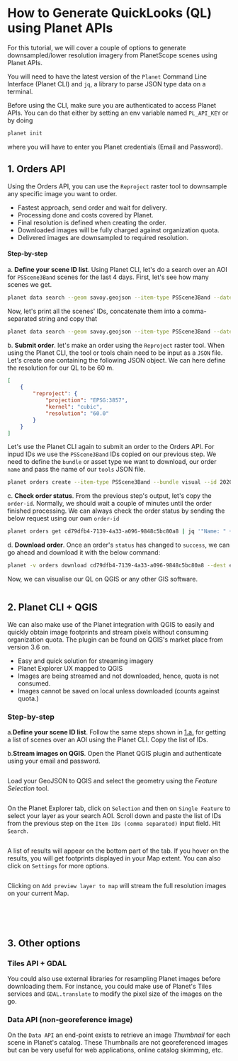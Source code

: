 # How to Generate QuickLooks (QL) using Planet APIs
For this tutorial, we will cover a couple of options to generate downsampled/lower resolution imagery from PlanetScope scenes using Planet APIs.

You will need to have the latest version of the `Planet` Command Line Interface (Planet CLI) and `jq`, a library to parse JSON type data on a terminal.

Before using the CLI, make sure you are authenticated to access Planet APIs. You can do that either by setting an env variable named `PL_API_KEY` or by doing
```bash
planet init
```
where you will have to enter you Planet credentials (Email and Password).

## 1. Orders API
Using the Orders API, you can use the `Reproject` raster tool to downsample any specific image you want to order. 

- Fastest approach, send order and wait for delivery.
- Processing done and costs covered by Planet.
- Final resolution is defined when creating the order.
- Downloaded images will be fully charged against organization quota.
- Delivered images are downsampled to required resolution.

#### Step-by-step

a. <a name="scenelist"></a>**Define your scene ID list**. Using Planet CLI, let's do a search over an AOI for `PSScene3Band` scenes for the last 4 days. First, let's see how many scenes we get.
```bash
planet data search --geom savoy.geojson --item-type PSScene3Band --date acquired gte 2020-04-12 | jq '.features | length'
```

Now, let's print all the scenes' IDs, concatenate them into a comma-separated string and copy that

```bash
planet data search --geom savoy.geojson --item-type PSScene3Band --date acquired gte 2020-04-12 | jq -r '.features | map(.id) | join(",")'
```

b. **Submit order**. let's make an order using the `Reproject` raster tool. When using the Planet CLI, the tool or tools chain need to be input as a `JSON` file. Let's create one containing the following JSON object. We can here define the resolution for our QL to be 60 m.

```json
[
    {
        "reproject": {
            "projection": "EPSG:3857",
            "kernel": "cubic",
            "resolution": "60.0"
        }
    }
]
```

Let's use the Planet CLI again to submit an order to the Orders API. For inpud IDs we use the `PSScene3Band` IDs copied on our previous step. We need to define the `bundle` or asset type we want to download, our order `name` and pass the name of our `tools` JSON file.

```bash
planet orders create --item-type PSScene3Band --bundle visual --id 20200415_103259_46_105e,20200415_103257_44_105e,20200414_100952_0f3f,20200414_100954_0f3f,20200414_100953_0f3f,20200412_100858_1034,20200412_100856_1034,20200412_100857_1034 --name esa-demo-ql-reproject-1 --tools reproject.json | jq .
```

c. **Check order status**. From the previous step's output, let's copy the `order-id`. Normally, we should wait a couple of minutes until the order finished processing. We can always check the order status by sending the below request using our own `order-id`
```bash
planet orders get cd79dfb4-7139-4a33-a096-9848c5bc80a8 | jq '"Name: " + .name +  ". Status: " + .state'
```

d. **Download order**. Once an order's `status` has changed to `success`, we can go ahead and download it with the below command:
```bash
planet -v orders download cd79dfb4-7139-4a33-a096-9848c5bc80a8 --dest esa-demo-orders --quiet
```
Now, we can visualise our QL on QGIS or any other GIS software.

<img align="center" alt="" src="imgs/qgis-repro.png" />

## 2. Planet CLI + QGIS

We can also make use of the Planet integration with QGIS to easily and quickly obtain image footprints and stream pixels without consuming organization quota. The plugin can be found on QGIS's market place from version 3.6 on.

- Easy and quick solution for streaming imagery
- Planet Explorer UX mapped to QGIS
- Images are being streamed and not downloaded, hence, quota is not consumed.
- Images cannot be saved on local unless downloaded (counts against quota.)

### Step-by-step

a.**Define your scene ID list**. Follow the same steps shown in [1.a.](#scenelist) for getting a list of scenes over an AOI using the Planet CLI. Copy the list of IDs.

b.**Stream images on QGIS**. Open the Planet QGIS plugin and authenticate using your email and password.

<img align="center" alt="" src="imgs/qgis-auth.png" />

Load your GeoJSON to QGIS and select the geometry using the _Feature Selection_ tool.

<img align="center" alt="" src="imgs/qgis-aoi.png" />

On the Planet Explorer tab, click on `Selection` and then on `Single Feature` to select your layer as your search AOI. Scroll down and paste the list of IDs from the previous step on the `Item IDs (comma separated)` input field. Hit `Search`.

<img align="center" alt="" src="imgs/qgis-search.png" />

A list of results will appear on the bottom part of the tab. If you hover on the results, you will get footprints displayed in your Map extent. You can also click on `Settings` for more options.

<img align="center" alt="" src="imgs/qgis-results.png" />

Clicking on `Add preview layer to map` will stream the full resolution images on your current Map.

<img align="center" alt="" src="imgs/qgis-viz.png" />

<br><br>

## 3. Other options

### Tiles API + GDAL
You could also use external libraries for resampling Planet images before downloading them.
For instance, you could make use of Planet's Tiles services and `GDAL.translate` to modify the pixel size of the images on the go.

### Data API (non-georeference image)
On the `Data API` an end-point exists to retrieve an image _Thumbnail_ for each scene in Planet's catalog. These Thumbnails are not georeferenced images but can be very useful for web applications, online catalog skimming, etc.
